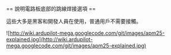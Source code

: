 ﻿== 說明電路板底部的跳線焊接選項 ==

這些大多是黑客和開發人員在使用，普通用戶不需要接觸。

![http://wiki.ardupilot-mega.googlecode.com/git/images/apm25-explained.jpg](http://wiki.ardupilot-mega.googlecode.com/git/images/apm25-explained.jpg)
